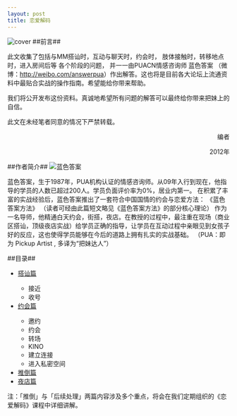 ```yaml
---
layout: post
title: 恋爱解码
---
```

![cover](http://loveartcn.com/lovestudio/bg.png)
##前言##


此文收集了包括与MM搭讪时，互动与聊天时，约会时，
肢体接触时，转移地点时，进入房间后等 各个阶段的问题，
并一一由PUACN情感咨询师 蓝色答案
（微博：<http://weibo.com/answerpua>）作出解答。这也将是目前各大论坛上流通资料中最贴合实战的操作指南。希望能给你带来帮助。
 



我们将公开发布这份资料。真诚地希望所有问题的解答可以最终给你带来把妹上的自信。

此文在未经笔者同意的情况下严禁转载。
<p style="text-align:right">编者</p>
<p style="text-align:right">2012年</p>

##作者简介##
![蓝色答案](http://loveartcn.com/lovestudio/answer.png)

蓝色答案，生于1987年，PUA机构认证的情感咨询师。从09年入行到现在，他指导的学员的人数已超过200人。学员负面评价率为0%，居业内第一。
在积累了丰富的实战经验后，蓝色答案推出了一套符合中国国情的约会与恋爱方法： 《蓝色答案方法》 
（读者可经由此篇短文略见《蓝色答案方法》的部分核心理论）
作为一名导师，他精通白天约会，街搭，夜店。在教授的过程中，最注重在现场（商业区搭讪，顶级夜店实战）给学员正确的指导，让学员在互动过程中亲眼见到女孩子好的反应，这也使得学员能够在今后的道路上拥有扎实的实战基础。
（PUA：即为 Pickup Artist , 多译为“把妹达人”） 

##目录##


<div class="clearDiv">
<ul>
<li><a href="/doc/love-decode/1">搭讪篇</a></li>
<ul>
<li>接近</li>
<li>收号</li>
</ul>
<li><a href="/doc/love-decode/2">约会篇</a></li>
<ul>
<li>邀约</li>
<li>约会</li>
<li>转场</li>
<li>KINO</li>
<li>建立连接</li>
<li>进入私密空间</li> 
</ul>
<li><a href="/doc/love-decode/3">推倒篇</a></li>
<li><a href="/doc/love-decode/4">夜店篇</a></li>
</ul>
</div>

注：「推倒」与「后续处理」两篇内容涉及多个重点，将会在我们定期组织的《恋爱解码》课程中详细讲解。
